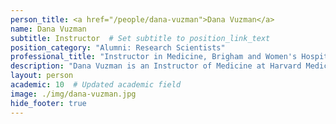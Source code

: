 ```yaml
---
person_title: <a href="/people/dana-vuzman">Dana Vuzman</a>
name: Dana Vuzman
subtitle: Instructor  # Set subtitle to position_link_text
position_category: "Alumni: Research Scientists"
professional_title: "Instructor in Medicine, Brigham and Women's Hospital, Research Associate in Biomedical Informatics, Harvard Medical School (2020-2023), Senior Director, Data & Analytics Engineering, Novo Nordisk"
description: "Dana Vuzman is an Instructor of Medicine at Harvard Medical School and the Director of Genomic Platform Development at DBMI. Vuzman oversees the implementation of the Clinical Genome Analysis Platform (CGAP) and the Single Cell RNA Platform in the Department. Prior to joining DBMI, she served as Chief Informatics Officer at One Brave Idea, Sr. Director of Biomedical Informatics at KEW, Inc. and co-Director at Brigham Genomic Medicine. Vuzman earned her PhD in Computational Biology from the Weizmann Institute of Science in Israel and completed her postdoctoral training in Computational Genetics at Brigham and Women’s Hospital and Harvard Medical School."
layout: person
academic: 10  # Updated academic field
image: ./img/dana-vuzman.jpg
hide_footer: true
---
```

